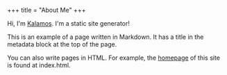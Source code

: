 +++
title = "About Me"
+++

Hi, I'm [Kalamos](https://github.com/spatten/kalamos).  I'm a static site generator!

This is an example of a page written in Markdown. It has a title in the metadata block at the top of the page.

You can also write pages in HTML. For example, the [homepage](/) of this site is found at index.html.
